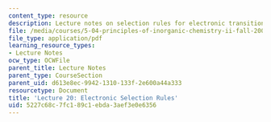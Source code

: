 ```yaml
---
content_type: resource
description: Lecture notes on selection rules for electronic transitions.
file: /media/courses/5-04-principles-of-inorganic-chemistry-ii-fall-2008/5227c68c7fc189c1ebda3aef3e0e6356_lecture_20.pdf
file_type: application/pdf
learning_resource_types:
- Lecture Notes
ocw_type: OCWFile
parent_title: Lecture Notes
parent_type: CourseSection
parent_uid: d613e8ec-9942-1310-133f-2e600a44a333
resourcetype: Document
title: 'Lecture 20: Electronic Selection Rules'
uid: 5227c68c-7fc1-89c1-ebda-3aef3e0e6356
---
```

